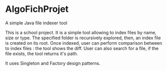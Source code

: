 # AlgoFichProjet
A simple Java file indexer tool

This is a school project.
It is a simple tool allowing to index files by name, size or type.
The specified folder is recursively explored, then, an index file is created on its root.
Once indexed, user can perform comparison between to index files : the tool shows the diff.
User can also search for a file, if the file exists, the tool returns it's path.

It uses Singleton and Factory design patterns.
